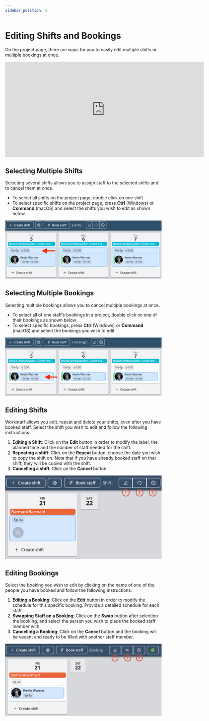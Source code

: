 ```yaml
---
sidebar_position: 8
---
```


# Editing Shifts and Bookings

On the project page, there are ways for you to easily edit multiple shifts or multiple bookings at once.

<iframe width="640" height="307" src="https://www.loom.com/embed/fa218e5279844c948ebda2c71f58257d" frameborder="0" webkitallowfullscreen mozallowfullscreen allowfullscreen></iframe>

## Selecting Multiple Shifts
Selecting several shifts allows you to assign staff to the selected shifts and to cancel them at once.
- To select all shifts on the project page, double click on one shift
- To select specific shifts on the project page, press **Ctrl** (Windows) or **Command** (macOS) and select the shifts you wish to edit as shown below

![select_multiple_shifts.png](Images/select_multiple_shifts.png)

## Selecting Multiple Bookings
Selecting multiple bookings allows you to cancel multiple bookings at once.
- To select all of one staff’s bookings in a project, double click on one of their bookings as shown below
- To select specific bookings, press **Ctrl** (Windows) or **Command** (macOS) and select the bookings you wish to edit

![select_multiple_bookings.png](Images/select_multiple_bookings.png)

## Editing Shifts 
Workstaff allows you edit, repeat and delete your shifts, even after you have booked staff.
Select the shift you wish to edit and follow the following instructions: 
1. **Editing a Shift**: Click on the **Edit** button in order to modify the label, the planned time and the number of staff needed for the shift.
2. **Repeating a shift**: Click on the **Repeat** button, choose the date you wish to copy the shift on. Note that if you have already booked staff on that shift, they will be copied with the shift.
3. **Cancelling a shift**: Click on the **Cancel** button. 

![editing-shift.png](Images/editing-shift.png)

## Editing Bookings
Select the booking you wish to edit by clicking on the name of one of the people you have booked and follow the following instructions: 
1. **Editing a Booking**: Click on the **Edit** button in order to modify the schedule for this specific booking. Provide a detailed schedule for each staff.
2. **Swapping Staff on a Booking**: Click on the **Swap** button after selection the booking, and select the person you wish to place the booked staff member with.
3. **Cancelling a Booking**: Click on the **Cancel** button and the booking will be vacant and ready to be filled with another staff member. 

![editing-booking.png](Images/editing-booking.png)